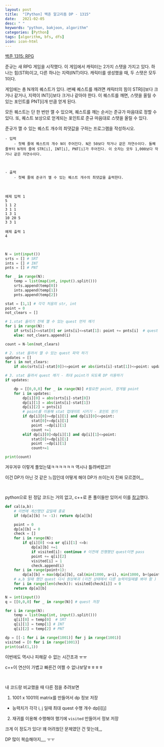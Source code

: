 ```yaml
---
layout: post
title:  "[Python] 백준 알고리즘 DP - 1315"
date:   2021-02-05
desc: " "
keywords: "python, bakjoon, algorithm"
categories: [Python]
tags: [algorithm, bfs, dfs]
icon: icon-html
---
```



[백준 1315: RPG](https://www.acmicpc.net/problem/1315)

준규는 새 RPG 게임을 시작했다. 이 게임에서 캐릭터는 2가지 스탯을 가지고 있다. 하나는 힘(STR)이고, 다른 하나는 지력(INT)이다. 캐릭터를 생성했을 때, 두 스탯은 모두 1이다.

게임에는 총 N개의 퀘스트가 있다. i번째 퀘스트를 깨려면 캐릭터의 힘이 STR[i]보다 크거나 같거나, 지력이 INT[i]보다 크거나 같아야 한다. 이 퀘스트를 깨면, 스탯을 올릴 수 있는 포인트를 PNT[i]개 만큼 얻게 된다.

모든 퀘스트는 단 한 번만 깰 수 있으며, 퀘스트를 깨는 순서는 준규가 마음대로 정할 수 있다. 또, 퀘스트 보상으로 얻게되는 포인트로 준규 마음대로 스탯을 올릴 수 있다.

준규가 깰 수 있는 퀘스트 개수의 최댓값을 구하는 프로그램을 작성하시오.



```
- 입력
    - 첫째 줄에 퀘스트의 개수 N이 주어진다. N은 50보다 작거나 같은 자연수이다. 둘째 줄부터 N개의 줄에 STR[i], INT[i], PNT[i]가 주어진다. 이 숫자는 모두 1,000보다 작거나 같은 자연수이다.



- 출력
    - 첫째 줄에 준규가 깰 수 있는 퀘스트 개수의 최댓값을 출력한다.

```

<br>


```
예제 입력 1
5
1 1 2
3 1 1
1 3 1
10 20 5
3 3 1

예제 출력 1
4
```


<br>


```python
N = int(input())
srts = [] # SRT
ints = [] # INT
pnts = [] # PNT

for _ in range(N):
    temp = list(map(int, input().split()))
    srts.append(temp[0])
    ints.append(temp[1])
    pnts.append(temp[2])

stat = [1,1] # 각각 처음의 str, int
point = 0
not_clears = []

# 1.stat 올리기 전에 깰 수 있는 quest 먼저 깨기
for i in range(N):
    if srts[i]<=stat[0] or ints[i]<=stat[1]: point += pnts[i]  # quest clear
    else: not_clears.append(i)

count = N-len(not_clears)

# 2. stat 올려서 깰 수 있는 quest 파악 하기
updates = []
for i in not_clears:
    if abs(srts[i]-stat[0])<=point or abs(ints[i]-stat[1])<=point: updates.append(i) # 얻을 수 있는 index 저장

# 3. stat 올려서 quest 깨기 - 최대 point가 되도록 DP 이용하기
if updates:

    dp = [[0,0,0] for _ in range(N)] #필요한 point, 얻게될 point
    for i in updates:
        dp[i][0] = abs(srts[i]-stat[0])    
        dp[i][1] = abs(ints[i]-stat[1])
        dp[i][2] = pnts[i]
        # point를 이용해 stat 업데이트 시키기 - 포인트 얻기
        if dp[i][0]>=dp[i][1] and dp[i][0]<=point:
            stat[0]+=dp[i][1]
            point -=dp[i][1]
            count +=1
        elif dp[i][0]<dp[i][1] and dp[i][1]<=point:
            stat[0]+=dp[i][1]
            point -=dp[i][1]
            count+=1

print(count)
```

겨우겨우 이렇게 풀었는뎈ㅋㅋㅋㅋㅋㅋ 역시나 틀려버렸고!!

이건 DP가 아닌 것 같은 느낌인데 어떻게 해야 DP가 쓰이는지 진짜 모르겠어,,,



<br>


python으로 된 정답 코드는 거의 없고, c++로 푼 풀이들만 있어서 이를 [참고](https://comyoung.tistory.com/26)했다.


```python
def cal(a,b):
    # 이번에 계산했던 값일때 종료
    if (dp[a][b] != -1): return dp[a][b]

    point = 0
    dp[a][b] = 0
    check = []
    for i in range(N):
        if q[i][0] <=a or q[i][1] <=b:
            dp[a][b] +=1
            if visited[i]: continue # 이전에 진행했던 quest이면 pass
            point += q[i][2]
            visited[i] = 1
            check.append(i)
    for i in range(point+1):
        dp[a][b] = max(dp[a][b], cal(min(1000, a+i), min(1000, b+(point-i)))) # 능력치는 1000이하여야 함
    # a,b 일때 했던 quest 다시 원상복귀 (이전 상태에서 다른 능력치일때를 봐야 함 )
    for i in range(len(check)): visited[check[i]] = 0
    return dp[a][b]

N = int(input())
q = [[0,0,0] for _ in range(N)] # quest 저장

for i in range(N):
    temp = list(map(int, input().split()))
    q[i][0] = temp[0]  # SRT
    q[i][1] = temp[1] # INT
    q[i][2] = temp[2] # PNT

dp = [[-1 for i in range(1001)] for j in range(1001)]
visited = [0 for i in range(1001)]
print(cal(1,1))
```


이번에도 역시나 피해갈 수 없는 시간초과 ㅠㅠ

c++이 연산이 가볍고 빠른건 어쩔 수 없나보닿ㅎㅎㅎㅎ

<br>

내 코드랑 비교했을 때 다른 점을 추려보면


1. 1001 x 1001의 matrix를 만들어서 dp 정보 저장

- 능력치가 각각 i, j 일때 최대 quest 수행 개수 dp[i][j]


2. 재귀를 이용해 수행해야 했기에 `visited` 만들어서 정보 저장


크게 이 정도가 있다! 꽤 어려웠던 문제였던 건 맞는데,,,

DP 많이 복습해야지,,,, ㅜㅜ 


<br>
